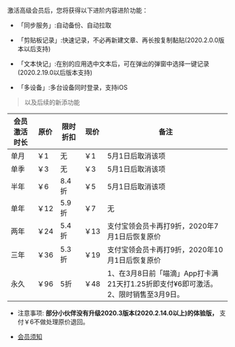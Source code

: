 激活高级会员后，您将获得以下进阶内容进阶功能：

* 「同步服务」:自动备份、自动拉取

* 「剪贴板记录」:快速记录，不必再新建文章、再长按复制黏贴(2020.2.0.0版本以后支持)

* 「文本快记」:在别的应用选中文本后，可在弹出的弹窗中选择一键记录(2020.2.19.0以后版本支持)

* 「多设备」:多台设备同时登录，支持iOS

> 以及后续的新添功能

| 会员激活时长 | 原价 | 限时折扣 | 现价 | 备注 |
| --- | --- | --- | --- | --- |
| 单月 | ￥1 | 无 | ￥1 | 5月1日后取消该项 |
| 单季 | ￥3 | 无 | ￥3 | 5月1日后取消该项 |
| 半年 | ￥6 | 8.4折 | ￥5 | 5月1日后取消该项 |
| 单年 | ￥12 | 5.9折 | ￥7 | 无 |
| 两年 | ￥24 | 5.4折 | ￥13 | 支付宝领会员卡再打9折，2020年7月1日后恢复原价 |
| 三年 | ￥36 | 5.3折 | ￥19 | 支付宝领会员卡再打9折，2020年10月1日后恢复原价 |
| 永久 | ￥96 | 5折 | ￥48 | 1、在3月8日前「喵滴」App打卡满21天打1.25折即支付¥6即可激活。2、限时销售至3月9日。 |

* 注意事项:
 **部分小伙伴没有升级2020.3版本(2020.2.14.0以上)的体验版，** 支付￥6不做处理原价退回。
 
* [会员须知](https://sunshinesudio.com/senior)
